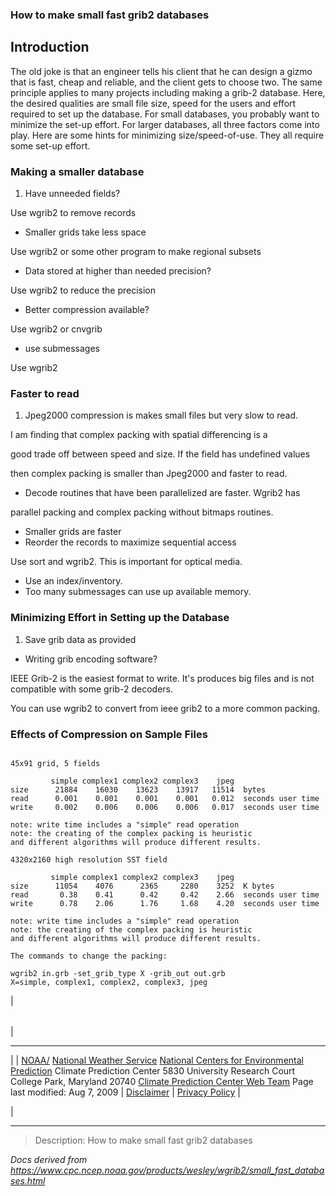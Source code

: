### How to make small fast grib2 databases

## Introduction

The old joke is that an engineer tells his client that he
can design a gizmo that is fast, cheap and reliable, and
the client gets to choose two. The same principle applies
to many projects including making a grib-2 database. Here,
the desired qualities are small file size, speed for the users
and effort required to set up the database. For small databases,
you probably want to minimize the set-up effort. For larger
databases, all three factors come into play. Here are some
hints for minimizing size/speed-of-use. They all require some
set-up effort.

### Making a smaller database

1. Have unneeded fields?

Use wgrib2 to remove records

- Smaller grids take less space

Use wgrib2 or some other program to make regional subsets

- Data stored at higher than needed precision?

Use wgrib2 to reduce the precision

- Better compression available?

Use wgrib2 or cnvgrib

- use submessages

Use wgrib2

### Faster to read

1. Jpeg2000 compression is makes small files but very slow to read.

I am finding that complex packing with spatial differencing is a

good trade off between speed and size. If the field has undefined values

then complex packing is smaller than Jpeg2000 and faster to read.

- Decode routines that have been parallelized are faster. Wgrib2 has

parallel packing and complex packing without bitmaps routines.

- Smaller grids are faster
- Reorder the records to maximize sequential access

Use sort and wgrib2. This is important for optical media.

- Use an index/inventory.
- Too many submessages can use up available memory.

### Minimizing Effort in Setting up the Database

1. Save grib data as provided

- Writing grib encoding software?

IEEE Grib-2 is the easiest format to write. It's produces
big files and is not compatible with some grib-2 decoders.

You can use wgrib2 to convert from ieee grib2 to a more common packing.

### Effects of Compression on Sample Files

```

45x91 grid, 5 fields

         simple complex1 complex2 complex3    jpeg
size      21884    16030    13623    13917   11514  bytes
read      0.001    0.001    0.001    0.001   0.012  seconds user time
write     0.002    0.006    0.006    0.006   0.017  seconds user time

note: write time includes a "simple" read operation
note: the creating of the complex packing is heuristic
and different algorithms will produce different results.

4320x2160 high resolution SST field

         simple complex1 complex2 complex3    jpeg
size      11054    4076      2365     2280    3252  K bytes
read       0.38    0.41      0.42     0.42    2.66  seconds user time
write      0.78    2.06      1.76     1.68    4.20  seconds user time

note: write time includes a "simple" read operation
note: the creating of the complex packing is heuristic
and different algorithms will produce different results.

The commands to change the packing:

wgrib2 in.grb -set_grib_type X -grib_out out.grb
X=simple, complex1, complex2, complex3, jpeg

```

|

|     |
| --- |

|

---

|
| [NOAA/](https://www.noaa.gov/)
[National Weather Service](https://www.nws.noaa.gov/)
[National Centers for Environmental Prediction](https://www.ncep.noaa.gov/)
Climate Prediction Center
5830 University Research Court
College Park, Maryland 20740
[Climate Prediction Center Web Team](/comment-form.md)
Page last modified: Aug 7, 2009
| [Disclaimer](https://weather.gov/disclaimer.php) | [Privacy Policy](https://weather.gov/privacy.php) |

|

---

> Description: How to make small fast grib2 databases

_Docs derived from <https://www.cpc.ncep.noaa.gov/products/wesley/wgrib2/small_fast_databases.html>_
